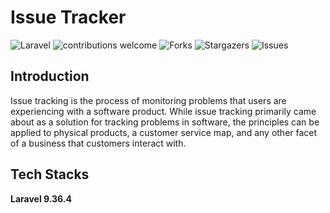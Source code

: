 # Issue Tracker
![Laravel](https://img.shields.io/badge/Laravel-v9.36.4-fb503b.svg)
![contributions welcome](https://img.shields.io/badge/contributions-welcome-brightgreen.svg?style=flat)
![Forks](https://img.shields.io/github/forks/Anurag-Shraddha-Nimish-Heramba/Final_year_project.svg?logo=github)
![Stargazers](https://img.shields.io/github/stars/Anurag-Shraddha-Nimish-Heramba/Final_year_project.svg?logo=github)
![Issues](https://img.shields.io/github/issues/Anurag-Shraddha-Nimish-Heramba/Final_year_project.svg?logo=github)

## Introduction
Issue tracking is the process of monitoring problems that users are experiencing with a software product. While issue tracking primarily came about as a solution for tracking problems in software, the principles can be applied to physical products, a customer service map, and any other facet of a business that customers interact with.

## Tech Stacks
**Laravel 9.36.4**
